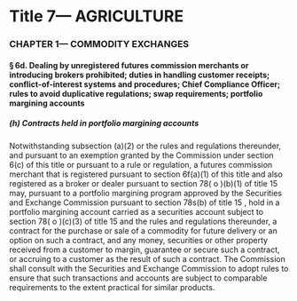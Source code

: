 
# Title 7— AGRICULTURE
### CHAPTER 1— COMMODITY EXCHANGES
#### § 6d. Dealing by unregistered futures commission merchants or introducing brokers prohibited; duties in handling customer receipts; conflict-of-interest systems and procedures; Chief Compliance Officer; rules to avoid duplicative regulations; swap requirements; portfolio margining accounts
##### (h) Contracts held in portfolio margining accounts

Notwithstanding subsection (a)(2) or the rules and regulations thereunder, and pursuant to an exemption granted by the Commission under section 6(c) of this title or pursuant to a rule or regulation, a futures commission merchant that is registered pursuant to section 6f(a)(1) of this title and also registered as a broker or dealer pursuant to section 78( o )(b)(1) of title 15 may, pursuant to a portfolio margining program approved by the Securities and Exchange Commission pursuant to section 78s(b) of title 15 , hold in a portfolio margining account carried as a securities account subject to section 78( o )(c)(3) of title 15 and the rules and regulations thereunder, a contract for the purchase or sale of a commodity for future delivery or an option on such a contract, and any money, securities or other property received from a customer to margin, guarantee or secure such a contract, or accruing to a customer as the result of such a contract. The Commission shall consult with the Securities and Exchange Commission to adopt rules to ensure that such transactions and accounts are subject to comparable requirements to the extent practical for similar products.
